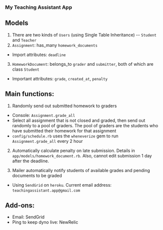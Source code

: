 ### My Teaching Assistant App

## Models
1. There are two kinds of `Users` (using Single Table Inheritance) -- `Student` and `Teacher`
2. `Assignment`: has_many `homework_documents`
* Import attributes: `deadline`
3. `HomeworkDocument`: belongs_to `grader` and `submitter`, both of which are class `Student`
* Important attributes: `grade`, `created_at`, `penalty`

## Main functions:

1. Randomly send out submitted homework to graders
* Console: `Assignment.grade_all`
* Select all assignment that is not closed and graded, then send out randomly to a pool of graders. The pool of graders are the students who have submitted their homework for that assignment
* `config/schedule.rb` uses the `wheneverize` gem to run `Assignment.grade_all` every 2 hour

2. Automatically calculate penalty on late submission. Details in `app/models/homework_document.rb`. Also, cannot edit submission 1 day after the deadline.

3. Mailer automatically notify students of available grades and pending documents to be graded
* Using `SendGrid` on `heroku`. Current email address: `teachingassistant.app@gmail.com`

## Add-ons:
* Email: SendGrid
* Ping to keep dyno live: NewRelic
